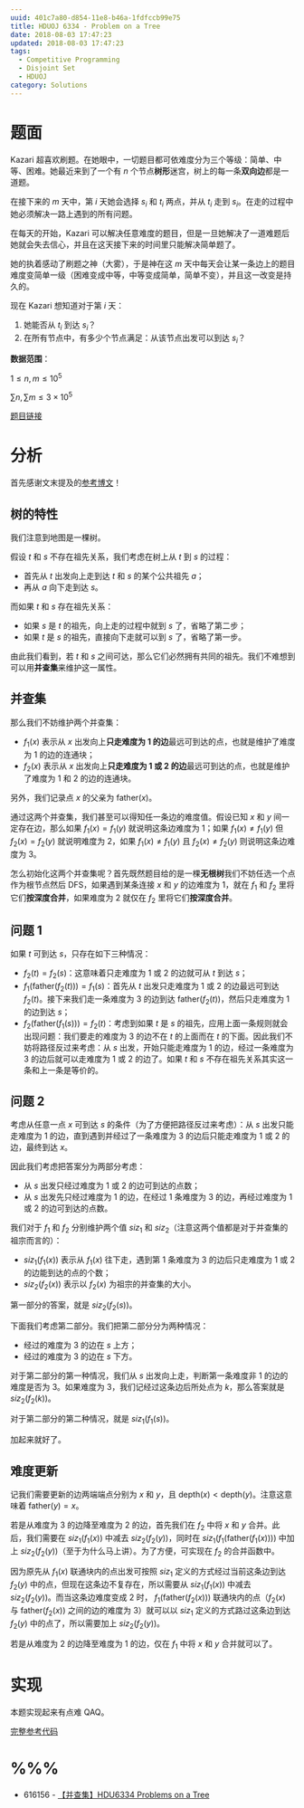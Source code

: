 ```yaml
---
uuid: 401c7a80-d854-11e8-b46a-1fdfccb99e75
title: HDUOJ 6334 - Problem on a Tree
date: 2018-08-03 17:47:23
updated: 2018-08-03 17:47:23
tags: 
  - Competitive Programming
  - Disjoint Set
  - HDUOJ
category: Solutions
---
```


# 题面

Kazari 超喜欢刷题。在她眼中，一切题目都可依难度分为三个等级：简单、中等、困难。她最近来到了一个有 $n$ 个节点**树形**迷宫，树上的每一条**双向边**都是一道题。

在接下来的 $m$ 天中，第 $i$ 天她会选择 $s_i$ 和 $t_i$ 两点，并从 $t_i$ 走到 $s_i$。在走的过程中她必须解决一路上遇到的所有问题。

在每天的开始，Kazari 可以解决任意难度的题目，但是一旦她解决了一道难题后她就会失去信心，并且在这天接下来的时间里只能解决简单题了。

她的执着感动了刷题之神（大雾），于是神在这 $m$ 天中每天会让某一条边上的题目难度变简单一级（困难变成中等，中等变成简单，简单不变），并且这一改变是持久的。

现在 Kazari 想知道对于第 $i$ 天：

1. 她能否从 $t_i$ 到达 $s_i$？
2. 在所有节点中，有多少个节点满足：从该节点出发可以到达 $s_i$？

**数据范围**：

$1 \le n, m \le 10^5$

$\sum n, \sum m \le 3 \times 10^5$

[题目链接](http://acm.hdu.edu.cn/showproblem.php?pid=6334)

# 分析

首先感谢文末提及的[参考博文](https://blog.csdn.net/qq_34454069/article/details/81355457)！

## 树的特性

我们注意到地图是一棵树。

假设 $t$ 和 $s$ 不存在祖先关系，我们考虑在树上从 $t$ 到 $s$ 的过程：

- 首先从 $t$ 出发向上走到达 $t$ 和 $s$ 的某个公共祖先 $a$；
- 再从 $a$ 向下走到达 $s$。

而如果 $t$ 和 $s$ 存在祖先关系：

- 如果 $s$ 是 $t$ 的祖先，向上走的过程中就到 $s$ 了，省略了第二步；
- 如果 $t$ 是 $s$ 的祖先，直接向下走就可以到 $s$ 了，省略了第一步。

由此我们看到，若 $t$ 和 $s$ 之间可达，那么它们必然拥有共同的祖先。我们不难想到可以用**并查集**来维护这一属性。

## 并查集

那么我们不妨维护两个并查集：

- $f_1(x)$ 表示从 $x$ 出发向上**只走难度为 $1$ 的边**最远可到达的点，也就是维护了难度为 $1$ 的边的连通块；
- $f_2(x)$ 表示从 $x$ 出发向上**只走难度为 $1$ 或 $2$ 的边**最远可到达的点，也就是维护了难度为 $1$ 和 $2$ 的边的连通块。

另外，我们记录点 $x$ 的父亲为 $\text{father}(x)$。

通过这两个并查集，我们甚至可以得知任一条边的难度值。假设已知 $x$ 和 $y$ 间一定存在边，那么如果 $f_1(x) = f_1(y)$ 就说明这条边难度为 $1$；如果 $f_1(x) \neq f_1(y)$ 但 $f_2(x) = f_2(y)$ 就说明难度为 $2$，如果 $f_1(x) \neq f_1(y)$ 且 $f_2(x) \neq f_2(y)$ 则说明这条边难度为 $3$。

怎么初始化这两个并查集呢？首先既然题目给的是一棵**无根树**我们不妨任选一个点作为根节点然后 DFS，如果遇到某条连接 $x$ 和 $y$ 的边难度为 $1$，就在 $f_1$ 和 $f_2$ 里将它们**按深度合并**，如果难度为 $2$ 就仅在 $f_2$ 里将它们**按深度合并**。

## 问题 1

如果 $t$ 可到达 $s$，只存在如下三种情况：

- $f_2(t) = f_2(s)$：这意味着只走难度为 $1$ 或 $2$ 的边就可从 $t$ 到达 $s$；
- $f_1(\text{father}(f_2(t))) = f_1(s)$：首先从 $t$ 出发只走难度为 $1$ 或 $2$ 的边最远可到达 $f_2(t)$。接下来我们走一条难度为 $3$ 的边到达 $\text{father}(f_2(t))$，然后只走难度为 $1$ 的边到达 $s$；
- $f_2(\text{father}(f_1(s))) = f_2(t)$：考虑到如果 $t$ 是 $s$ 的祖先，应用上面一条规则就会出现问题：我们要走的难度为 $3$ 的边不在 $t$ 的上面而在 $t$ 的下面。因此我们不妨将路径反过来考虑：从 $s$ 出发，开始只能走难度为 $1$ 的边，经过一条难度为 $3$ 的边后就可以走难度为 $1$ 或 $2$ 的边了。如果 $t$ 和 $s$ 不存在祖先关系其实这一条和上一条是等价的。

## 问题 2

考虑从任意一点 $x$ 可到达 $s$ 的条件（为了方便把路径反过来考虑）：从 $s$ 出发只能走难度为 $1$ 的边，直到遇到并经过了一条难度为 $3$ 的边后只能走难度为 $1$ 或 $2$ 的边，最终到达 $x$。

因此我们考虑把答案分为两部分考虑：

- 从 $s$ 出发只经过难度为 $1$ 或 $2$ 的边可到达的点数；
- 从 $s$ 出发先只经过难度为 $1$ 的边，在经过 $1$ 条难度为 $3$ 的边，再经过难度为 $1$ 或 $2$ 的边可到达的点数。

我们对于 $f_1$ 和 $f_2$ 分别维护两个值 $siz_1$ 和 $siz_2$（注意这两个值都是对于并查集的祖宗而言的）：

- $siz_1(f_1(x))$ 表示从 $f_1(x)$ 往下走，遇到第 $1$ 条难度为 $3$ 的边后只走难度为 $1$ 或 $2$ 的边能到达的点的个数；
- $siz_2(f_2(x))$ 表示以 $f_2(x)$ 为祖宗的并查集的大小。

第一部分的答案，就是 $siz_2(f_2(s))$。

下面我们考虑第二部分。我们把第二部分分为两种情况：

- 经过的难度为 $3$ 的边在 $s$ 上方；
- 经过的难度为 $3$ 的边在 $s$ 下方。

对于第二部分的第一种情况，我们从 $s$ 出发向上走，判断第一条难度非 $1$ 的边的难度是否为 $3$。如果难度为 $3$，我们记经过这条边后所处点为 $k$，那么答案就是 $siz_2(f_2(k))$。

对于第二部分的第二种情况，就是 $siz_1(f_1(s))$。

加起来就好了。

## 难度更新

记我们需要更新的边两端端点分别为 $x$ 和 $y$，且 $\text{depth}(x) < \text{depth}(y)$。注意这意味着 $\text{father}(y) = x$。

若是从难度为 $3$ 的边降至难度为 $2$ 的边，首先我们在 $f_2$ 中将 $x$ 和 $y$ 合并。此后，我们需要在 $siz_1(f_1(x))$ 中减去 $siz_2(f_2(y))$，同时在 $siz_1(f_1(\text{father}(f_1(x))))$ 中加上 $siz_2(f_2(y))$（至于为什么马上讲）。为了方便，可实现在 $f_2$ 的合并函数中。

因为原先从 $f_1(x)$ 联通块内的点出发可按照 $siz_1$ 定义的方式经过当前这条边到达 $f_2(y)$ 中的点，但现在这条边不复存在，所以需要从 $siz_1(f_1(x))$ 中减去 $siz_2(f_2(y))$。而当这条边难度变成 $2$ 时， $f_1(\text{father}(f_2(x)))$ 联通块内的点（$f_2(x)$ 与 $\text{father}(f_2(x))$ 之间的边的难度为 $3$）就可以以 $siz_1$ 定义的方式路过这条边到达 $f_2(y)$ 中的点了，所以需要加上 $siz_2(f_2(y))$。

若是从难度为 $2$ 的边降至难度为 $1$ 的边，仅在 $f_1$ 中将 $x$ 和 $y$ 合并就可以了。

# 实现

本题实现起来有点难 QAQ。

[完整参考代码](https://github.com/codgician/ICPC/blob/master/HDUOJ/6334/disjoint_set.cpp)

# %%%

- 616156 - [【并查集】HDU6334 Problems on a Tree](https://blog.csdn.net/qq_34454069/article/details/81355457)